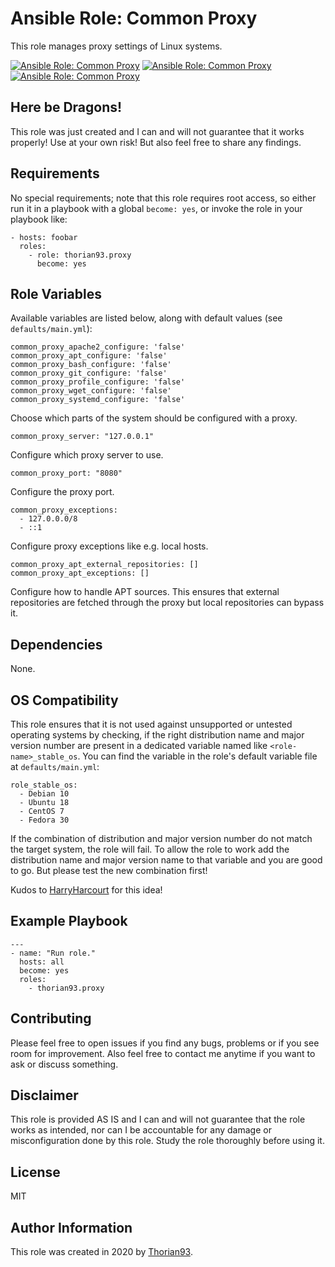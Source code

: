 # Ansible Role: Common Proxy

This role manages proxy settings of Linux systems.

[![Ansible Role: Common Proxy](https://img.shields.io/ansible/role/55132?style=flat-square)](https://galaxy.ansible.com/thorian93/proxy)
[![Ansible Role: Common Proxy](https://img.shields.io/ansible/quality/55132?style=flat-square)](https://galaxy.ansible.com/thorian93/proxy)
[![Ansible Role: Common Proxy](https://img.shields.io/ansible/role/d/55132?style=flat-square)](https://galaxy.ansible.com/thorian93/proxy)

## Here be Dragons!

This role was just created and I can and will not guarantee that it works properly! Use at your own risk! But also feel free to share any findings.

## Requirements

No special requirements; note that this role requires root access, so either run it in a playbook with a global `become: yes`, or invoke the role in your playbook like:

    - hosts: foobar
      roles:
        - role: thorian93.proxy
          become: yes

## Role Variables

Available variables are listed below, along with default values (see `defaults/main.yml`):

    common_proxy_apache2_configure: 'false'
    common_proxy_apt_configure: 'false'
    common_proxy_bash_configure: 'false'
    common_proxy_git_configure: 'false'
    common_proxy_profile_configure: 'false'
    common_proxy_wget_configure: 'false'
    common_proxy_systemd_configure: 'false'

Choose which parts of the system should be configured with a proxy.

    common_proxy_server: "127.0.0.1"

Configure which proxy server to use.

    common_proxy_port: "8080"

Configure the proxy port.

    common_proxy_exceptions:
      - 127.0.0.0/8
      - ::1

Configure proxy exceptions like e.g. local hosts.

    common_proxy_apt_external_repositories: []
    common_proxy_apt_exceptions: []

Configure how to handle APT sources. This ensures that external repositories are fetched through the proxy but local repositories can bypass it.

## Dependencies

None.

## OS Compatibility

This role ensures that it is not used against unsupported or untested operating systems by checking, if the right distribution name and major version number are present in a dedicated variable named like `<role-name>_stable_os`. You can find the variable in the role's default variable file at `defaults/main.yml`:

    role_stable_os:
      - Debian 10
      - Ubuntu 18
      - CentOS 7
      - Fedora 30

If the combination of distribution and major version number do not match the target system, the role will fail. To allow the role to work add the distribution name and major version name to that variable and you are good to go. But please test the new combination first!

Kudos to [HarryHarcourt](https://github.com/HarryHarcourt) for this idea!

## Example Playbook

    ---
    - name: "Run role."
      hosts: all
      become: yes
      roles:
        - thorian93.proxy

## Contributing

Please feel free to open issues if you find any bugs, problems or if you see room for improvement. Also feel free to contact me anytime if you want to ask or discuss something.

## Disclaimer

This role is provided AS IS and I can and will not guarantee that the role works as intended, nor can I be accountable for any damage or misconfiguration done by this role. Study the role thoroughly before using it.

## License

MIT

## Author Information

This role was created in 2020 by [Thorian93](http://thorian93.de/).
